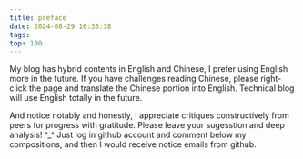 ```yaml
---
title: preface
date: 2024-08-29 16:35:38
tags:
top: 100
---
```


My blog has hybrid contents in English and Chinese, I prefer using English more in the future. If you have challenges reading Chinese, please right-click the page and translate the Chinese portion into English. Technical blog will use English totally in the future.

And notice notably and honestly, I appreciate critiques constructively from peers for progress with gratitude. Please leave your sugesstion and deep analysis! ^_^ Just log in github account and comment below my compositions, and then I would receive notice emails from github.
